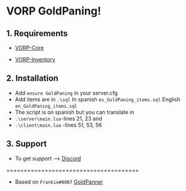 # VORP GoldPaning!

## 1. Requirements

- [VORP-Core](https://github.com/VORPCORE/VORP-Core)

- [VORP-Inventory](https://github.com/VORPCORE/VORP-Inventory)

## 2. Installation

- Add ```ensure GoldPaning``` in your server.cfg
- Add items are in ```.\sql``` In spanish ```es_GoldPaning_items.sql``` English ```en_GoldPaning_items.sql```
- The script is on spanish but you can translate in
- ```.\server\main.lua```-lines 21, 23
and 
- ````.\client\main.lua```` -lines 51, 53, 56

## 3. Support
- To get support --> [Discord](http://discord.vorpcore.com/)


======================================

- Based on ```Frankie#0007``` [GoldPanner](https://discordapp.com/channels/648268213859254309/648268616214511655/712026960133488761)

